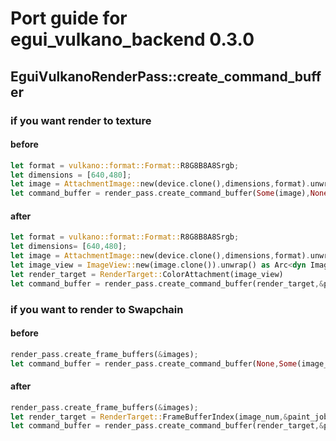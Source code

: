 # Port guide for egui_vulkano_backend 0.3.0

## EguiVulkanoRenderPass::create_command_buffer
### if you want render to texture
#### before
 ```rust
let format = vulkano::format::Format::R8G8B8A8Srgb;
let dimensions = [640,480];
let image = AttachmentImage::new(device.clone(),dimensions,format).unwrap() as Arc<dyn ImageViewAccess +Send+Sync>;
let command_buffer = render_pass.create_command_buffer(Some(image),None,&paint_jobs,&screen_descriptor);
```
#### after
```rust
let format = vulkano::format::Format::R8G8B8A8Srgb;
let dimensions= [640,480];
let image = AttachmentImage::new(device.clone(),dimensions,format).unwrap();
let image_view = ImageView::new(image.clone()).unwrap() as Arc<dyn ImageViewAbstract +Send+Sync>;
let render_target = RenderTarget::ColorAttachment(image_view)
let command_buffer = render_pass.create_command_buffer(render_target,&paint_jobs,&screen_descriptor);
```
### if you want to render to Swapchain 
#### before
 ```rust
 render_pass.create_frame_buffers(&images);
 let command_buffer = render_pass.create_command_buffer(None,Some(image_num),&paint_jobs,&screen_descriptor);
```
#### after
 ```rust
 render_pass.create_frame_buffers(&images);
 let render_target = RenderTarget::FrameBufferIndex(image_num,&paint_jobs,&screen_descriptor);
 let command_buffer = render_pass.create_command_buffer(render_target,&paint_jobs,&screen_descriptor);
```